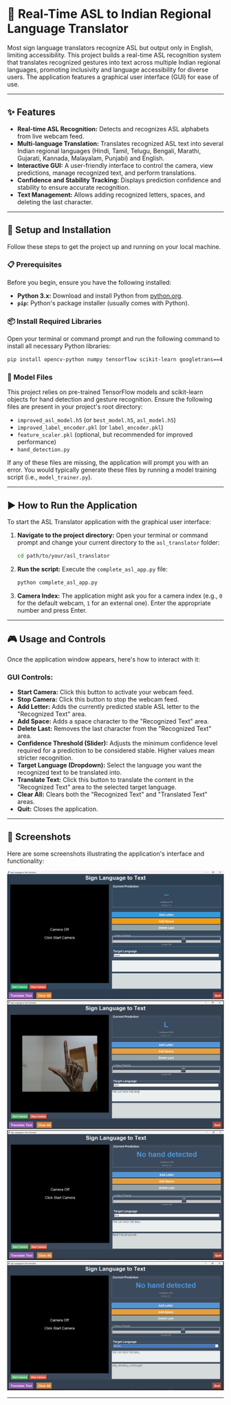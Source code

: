 # 🤟 Real-Time ASL to Indian Regional Language Translator

Most sign language translators recognize ASL but output only in English, limiting accessibility. This project builds a real-time ASL recognition system that translates recognized gestures into text across multiple Indian regional languages, promoting inclusivity and language accessibility for diverse users. The application features a graphical user interface (GUI) for ease of use.

-----

## ✨ Features

  * **Real-time ASL Recognition:** Detects and recognizes ASL alphabets from live webcam feed.
  * **Multi-language Translation:** Translates recognized ASL text into several Indian regional languages (Hindi, Tamil, Telugu, Bengali, Marathi, Gujarati, Kannada, Malayalam, Punjabi) and English.
  * **Interactive GUI:** A user-friendly interface to control the camera, view predictions, manage recognized text, and perform translations.
  * **Confidence and Stability Tracking:** Displays prediction confidence and stability to ensure accurate recognition.
  * **Text Management:** Allows adding recognized letters, spaces, and deleting the last character.

-----

## 🚀 Setup and Installation

Follow these steps to get the project up and running on your local machine.

### 📋 Prerequisites

Before you begin, ensure you have the following installed:

  * **Python 3.x:** Download and install Python from [python.org](https://www.python.org/downloads/).
  * **`pip`:** Python's package installer (usually comes with Python).

### 📦 Install Required Libraries

Open your terminal or command prompt and run the following command to install all necessary Python libraries:

```bash
pip install opencv-python numpy tensorflow scikit-learn googletrans==4.0.0-rc1 Pillow
```

### 🧠 Model Files

This project relies on pre-trained TensorFlow models and scikit-learn objects for hand detection and gesture recognition. Ensure the following files are present in your project's root directory:

  * `improved_asl_model.h5` (or `best_model.h5`, `asl_model.h5`)
  * `improved_label_encoder.pkl` (or `label_encoder.pkl`)
  * `feature_scaler.pkl` (optional, but recommended for improved performance)
  * `hand_detection.py`

If any of these files are missing, the application will prompt you with an error. You would typically generate these files by running a model training script (i.e., `model_trainer.py`).

-----

## ▶️ How to Run the Application

To start the ASL Translator application with the graphical user interface:

1.  **Navigate to the project directory:** Open your terminal or command prompt and change your current directory to the `asl_translator` folder:
    ```bash
    cd path/to/your/asl_translator
    ```
2.  **Run the script:** Execute the `complete_asl_app.py` file:
    ```bash
    python complete_asl_app.py
    ```
3.  **Camera Index:** The application might ask you for a camera index (e.g., `0` for the default webcam, `1` for an external one). Enter the appropriate number and press Enter.

-----

## 🎮 Usage and Controls

Once the application window appears, here's how to interact with it:

### GUI Controls:

  * **Start Camera:** Click this button to activate your webcam feed.
  * **Stop Camera:** Click this button to stop the webcam feed.
  * **Add Letter:** Adds the currently predicted stable ASL letter to the "Recognized Text" area.
  * **Add Space:** Adds a space character to the "Recognized Text" area.
  * **Delete Last:** Removes the last character from the "Recognized Text" area.
  * **Confidence Threshold (Slider):** Adjusts the minimum confidence level required for a prediction to be considered stable. Higher values mean stricter recognition.
  * **Target Language (Dropdown):** Select the language you want the recognized text to be translated into.
  * **Translate Text:** Click this button to translate the content in the "Recognized Text" area to the selected target language.
  * **Clear All:** Clears both the "Recognized Text" and "Translated Text" areas.
  * **Quit:** Closes the application.

-----

## 📸 Screenshots

Here are some screenshots illustrating the application's interface and functionality:

![complete_asl_app.py]({B46392A0-B288-4A56-A215-8B5D5E473E17}.png)
![REAL TIME DETECTION]({DC2F2A76-FD51-4EF5-B83B-53EEFFD04544}.png)
![translation]({DBBF4316-D794-44B2-8207-6BC85CD39CA6}.png)
![trabnslation]({AE51B066-6290-4B4D-A3E6-799B88471793}.png)

-----